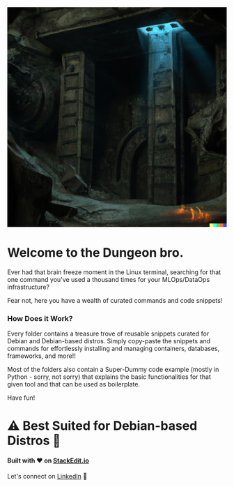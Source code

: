 <img src="/pics/Dungeon.png">

# Welcome to the Dungeon bro.

Ever had that brain freeze moment in the Linux terminal, searching for that one command you've used a thousand times for your MLOps/DataOps infrastructure? 

Fear not, here you have a wealth of curated commands and code snippets!

### How Does it Work?

Every folder contains a treasure trove of reusable snippets curated for Debian and Debian-based distros. 
Simply copy-paste the snippets and commands for effortlessly installing and managing containers, databases, frameworks, and more!!

Most of the folders also contain a Super-Dummy code example (mostly in Python - sorry, not sorry) that explains the basic functionalities for that given tool and that can be used as boilerplate.

Have fun!

# ⚠️ Best Suited for Debian-based Distros 🐧

#### Built with ❤️ on [StackEdit.io](https://stackedit.io) 

<div align="left">
    Let's connect  on <a href="https://www.linkedin.com/in/andrea-amedeo.serravalle/">LinkedIn</a> 🤗
</div>
